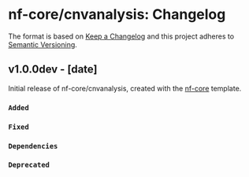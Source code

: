 # nf-core/cnvanalysis: Changelog

The format is based on [Keep a Changelog](https://keepachangelog.com/en/1.0.0/)
and this project adheres to [Semantic Versioning](https://semver.org/spec/v2.0.0.html).

## v1.0.0dev - [date]

Initial release of nf-core/cnvanalysis, created with the [nf-core](https://nf-co.re/) template.

### `Added`

### `Fixed`

### `Dependencies`

### `Deprecated`

